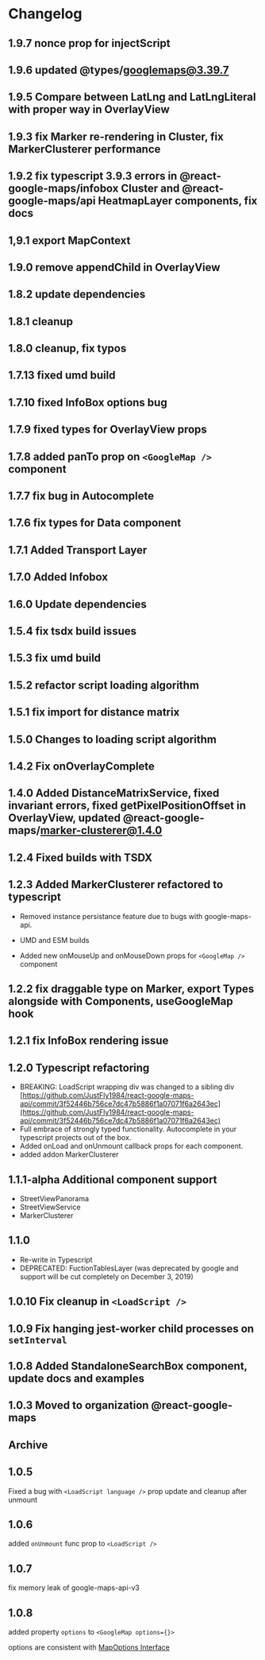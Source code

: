 # Changelog

## 1.9.7 nonce prop for injectScript

## 1.9.6 updated @types/googlemaps@3.39.7

## 1.9.5 Compare between LatLng and LatLngLiteral with proper way in OverlayView

## 1.9.3 fix Marker re-rendering in Cluster, fix MarkerClusterer performance

## 1.9.2 fix typescript 3.9.3 errors in @react-google-maps/infobox Cluster and @react-google-maps/api HeatmapLayer components, fix docs

## 1,9.1 export MapContext

## 1.9.0 remove appendChild in OverlayView

## 1.8.2 update dependencies

## 1.8.1 cleanup

## 1.8.0 cleanup, fix typos

## 1.7.13 fixed umd build

## 1.7.10 fixed InfoBox options bug

## 1.7.9 fixed types for OverlayView props

## 1.7.8 added panTo prop on `<GoogleMap />` component

## 1.7.7 fix bug in Autocomplete

## 1.7.6 fix types for Data component

## 1.7.1 Added Transport Layer

## 1.7.0 Added Infobox

## 1.6.0 Update dependencies

## 1.5.4 fix tsdx build issues

## 1.5.3 fix umd build

## 1.5.2 refactor script loading algorithm

## 1.5.1 fix import for distance matrix

## 1.5.0 Changes to loading script algorithm

## 1.4.2 Fix onOverlayComplete

## 1.4.0 Added DistanceMatrixService, fixed invariant errors, fixed getPixelPositionOffset in OverlayView, updated @react-google-maps/marker-clusterer@1.4.0

## 1.2.4 Fixed builds with TSDX

## 1.2.3 Added MarkerClusterer refactored to typescript

- Removed instance persistance feature due to bugs with google-maps-api.

- UMD and ESM builds

- Added new onMouseUp and onMouseDown props for `<GoogleMap />` component

## 1.2.2 fix draggable type on Marker, export Types alongside with Components, useGoogleMap hook

## 1.2.1 fix InfoBox rendering issue

## 1.2.0 Typescript refactoring

- BREAKING: LoadScript wrapping div was changed to a sibling div [https://github.com/JustFly1984/react-google-maps-api/commit/3f52446b756ce7dc47b5886f1a07071f6a2643ec](https://github.com/JustFly1984/react-google-maps-api/commit/3f52446b756ce7dc47b5886f1a07071f6a2643ec)
- Full embrace of strongly typed functionality. Autocomplete in your typescript projects out of the box.
- Added onLoad and onUnmount callback props for each component.
- added addon MarkerClusterer

## 1.1.1-alpha Additional component support

- StreetViewPanorama
- StreetViewService
- MarkerClusterer

## 1.1.0

- Re-write in Typescript
- DEPRECATED: FuctionTablesLayer (was deprecated by google and support will be cut completely on December 3, 2019)

## 1.0.10 Fix cleanup in `<LoadScript />`

## 1.0.9 Fix hanging jest-worker child processes on `setInterval`

## 1.0.8 Added StandaloneSearchBox component, update docs and examples

## 1.0.3 Moved to organization @react-google-maps

## Archive

## 1.0.5

Fixed a bug with `<LoadScript language />` prop update and cleanup after unmount

## 1.0.6

added `onUnmount` func prop to `<LoadScript />`

## 1.0.7

fix memory leak of google-maps-api-v3

## 1.0.8

added property `options` to `<GoogleMap options={}>`

options are consistent with [MapOptions Interface](https://developers.google.com/maps/documentation/javascript/reference/map#MapOptions)

